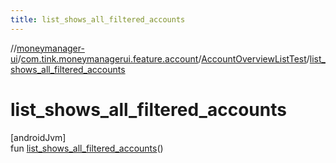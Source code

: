 ```yaml
---
title: list_shows_all_filtered_accounts
---
```

//[moneymanager-ui](../../../index.html)/[com.tink.moneymanagerui.feature.account](../index.html)/[AccountOverviewListTest](index.html)/[list_shows_all_filtered_accounts](list_shows_all_filtered_accounts.html)



# list_shows_all_filtered_accounts



[androidJvm]\
fun [list_shows_all_filtered_accounts](list_shows_all_filtered_accounts.html)()




